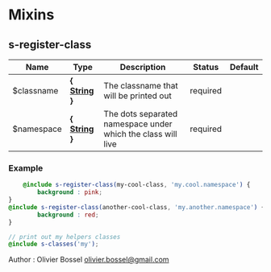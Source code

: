 # Mixins


## s-register-class




Name  |  Type  |  Description  |  Status  |  Default
------------  |  ------------  |  ------------  |  ------------  |  ------------
$classname  |  **{ [String](http://www.sass-lang.com/documentation/file.SASS_REFERENCE.html#sass-script-strings) }**  |  The classname that will be printed out  |  required  |
$namespace  |  **{ [String](http://www.sass-lang.com/documentation/file.SASS_REFERENCE.html#sass-script-strings) }**  |  The dots separated namespace under which the class will live  |  required  |

### Example
```scss
	@include s-register-class(my-cool-class, 'my.cool.namespace') {
		background : pink;
}
@include s-register-class(another-cool-class, 'my.another.namespace') {
		background : red;
}

// print out my helpers classes
@include s-classes('my');
```
Author : Olivier Bossel <olivier.bossel@gmail.com>